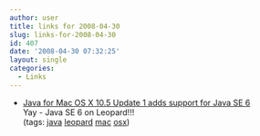 ```yaml
---
author: user
title: links for 2008-04-30
slug: links-for-2008-04-30
id: 407
date: '2008-04-30 07:32:25'
layout: single
categories:
  - Links
---
```


*   [Java for Mac OS X 10.5 Update 1 adds support for Java SE 6](http://docs.info.apple.com/article.html?artnum=307403)  
    Yay - Java SE 6 on Leopard!!!  
    (tags: [java](http://del.icio.us/superpat/java) [leopard](http://del.icio.us/superpat/leopard) [mac](http://del.icio.us/superpat/mac) [osx](http://del.icio.us/superpat/osx))  

